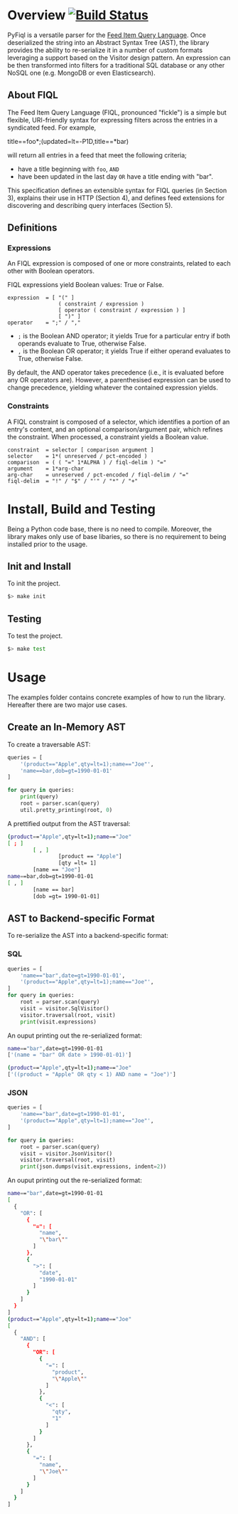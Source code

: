 # Overview [![Build Status](https://travis-ci.org/hailpam/pyfiql.svg?branch=main)](https://travis-ci.org/hailpam/pyfiql)
PyFiql is a versatile parser for the [Feed Item Query Language](https://tools.ietf.org/html/draft-nottingham-atompub-fiql-00). Once deserialized the string into an Abstract Syntax Tree (AST), the library provides the ability to re-serialize it in a number of custom formats leveraging a support based on the Visitor design pattern. An expression can be then transformed into filters for a traditional SQL database or any other NoSQL one (e.g. MongoDB or even Elasticsearch).

## About FIQL
The Feed Item Query Language (FIQL, pronounced "fickle") is a simple
but flexible, URI-friendly syntax for expressing filters across the
entries in a syndicated feed.  For example,

title==foo*;(updated=lt=-P1D,title==*bar)

will return all entries in a feed that meet the following criteria;

- have a title beginning with ```foo```, ```AND```
- have been updated in the last day ```OR``` have a title ending with
"bar".

This specification defines an extensible syntax for FIQL queries (in
Section 3), explains their use in HTTP (Section 4), and defines feed
extensions for discovering and describing query interfaces
(Section 5).

## Definitions
### Expressions
An FIQL expression is composed of one or more constraints, related to
each other with Boolean operators.

FIQL expressions yield Boolean values: True or False.

```
expression  = [ "(" ]
                ( constraint / expression )
                [ operator ( constraint / expression ) ]
                [ ")" ]
operator    = ";" / ","
```

- ```;``` is the Boolean AND operator; it yields True for a particular
entry if both operands evaluate to True, otherwise False.
- ```,``` is the Boolean OR operator; it yields True if either operand
evaluates to True, otherwise False.

By default, the AND operator takes precedence (i.e., it is evaluated
before any OR operators are).  However, a parenthesised expression
can be used to change precedence, yielding whatever the contained
expression yields.


### Constraints
A FIQL constraint is composed of a selector, which identifies a
portion of an entry's content, and an optional comparison/argument
pair, which refines the constraint.  When processed, a constraint
yields a Boolean value.

```
constraint  = selector [ comparison argument ]
selector    = 1*( unreserved / pct-encoded )
comparison  = ( ( "=" 1*ALPHA ) / fiql-delim ) "="
argument    = 1*arg-char
arg-char    = unreserved / pct-encoded / fiql-delim / "="
fiql-delim  = "!" / "$" / "'" / "*" / "+"
```

# Install, Build and Testing
Being a Python code base, there is no need to compile. Moreover, the library makes only use of base libaries, so there is no requirement to being installed prior to the usage.

## Init and Install
To init the project.

```bash
$> make init
```

## Testing
To test the project.

```bash
$> make test
```

# Usage
The examples folder contains concrete examples of how to run the library. Hereafter there are two major use cases.

## Create an In-Memory AST
To create a traversable AST:

```python
queries = [
    '(product=="Apple",qty=lt=1);name=="Joe"',
    'name==bar,dob=gt=1990-01-01'
]

for query in queries:
    print(query)
    root = parser.scan(query)
    util.pretty_printing(root, 0)
```

A prettified output from the AST traversal:

```bash
(product=="Apple",qty=lt=1);name=="Joe"
[ ; ]
        [ , ]
                [product == "Apple"]
                [qty =lt= 1]
        [name == "Joe"]
name==bar,dob=gt=1990-01-01
[ , ]
        [name == bar]
        [dob =gt= 1990-01-01]
```

## AST to Backend-specific Format 
To re-serialize the AST into a backend-specific format:

### SQL

```python
queries = [
    'name=="bar",date=gt=1990-01-01',
    '(product=="Apple",qty=lt=1);name=="Joe"',
]
for query in queries:
    root = parser.scan(query)
    visit = visitor.SqlVisitor()
    visitor.traversal(root, visit)
    print(visit.expressions)
```

An ouput printing out the re-serialized format:

```bash
name=="bar",date=gt=1990-01-01
['(name = "bar" OR date > 1990-01-01)']

(product=="Apple",qty=lt=1);name=="Joe"
['((product = "Apple" OR qty < 1) AND name = "Joe")']
```

### JSON

```python
queries = [
    'name=="bar",date=gt=1990-01-01',
    '(product=="Apple",qty=lt=1);name=="Joe"',
]

for query in queries:
    root = parser.scan(query)
    visit = visitor.JsonVisitor()
    visitor.traversal(root, visit)
    print(json.dumps(visit.expressions, indent=2))
```

An ouput printing out the re-serialized format:

```bash
name=="bar",date=gt=1990-01-01
[
  {
    "OR": [
      {
        "=": [
          "name",
          "\"bar\""
        ]
      },
      {
        ">": [
          "date",
          "1990-01-01"
        ]
      }
    ]
  }
]
(product=="Apple",qty=lt=1);name=="Joe"
[
  {
    "AND": [
      {
        "OR": [
          {
            "=": [
              "product",
              "\"Apple\""
            ]
          },
          {
            "<": [
              "qty",
              "1"
            ]
          }
        ]
      },
      {
        "=": [
          "name",
          "\"Joe\""
        ]
      }
    ]
  }
]
```
